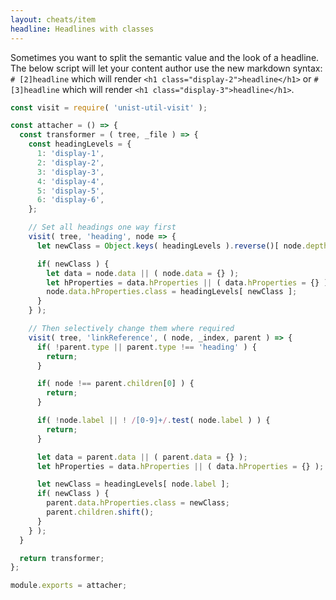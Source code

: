 ```yaml
---
layout: cheats/item
headline: Headlines with classes
---
```


Sometimes you want to split the semantic value and the look of a headline. The below script will let your content author use the new markdown syntax:
`# [2]headline` which will render `<h1 class="display-2">headline</h1>` or `# [3]headline` which will render `<h1 class="display-3">headline</h1>`.

```js
const visit = require( 'unist-util-visit' );

const attacher = () => {
  const transformer = ( tree, _file ) => {
    const headingLevels = {
      1: 'display-1',
      2: 'display-2',
      3: 'display-3',
      4: 'display-4',
      5: 'display-5',
      6: 'display-6',
    };

    // Set all headings one way first
    visit( tree, 'heading', node => {
      let newClass = Object.keys( headingLevels ).reverse()[ node.depth ];

      if( newClass ) {
        let data = node.data || ( node.data = {} );
        let hProperties = data.hProperties || ( data.hProperties = {} );
        node.data.hProperties.class = headingLevels[ newClass ];
      }
    } );

    // Then selectively change them where required
    visit( tree, 'linkReference', ( node, _index, parent ) => {
      if( !parent.type || parent.type !== 'heading' ) {
        return;
      }

      if( node !== parent.children[0] ) {
        return;
      }

      if( !node.label || ! /[0-9]+/.test( node.label ) ) {
        return;
      }

      let data = parent.data || ( parent.data = {} );
      let hProperties = data.hProperties || ( data.hProperties = {} );

      let newClass = headingLevels[ node.label ];
      if( newClass ) {
        parent.data.hProperties.class = newClass;
        parent.children.shift();
      }
    } );
  }

  return transformer;
};

module.exports = attacher;
```
